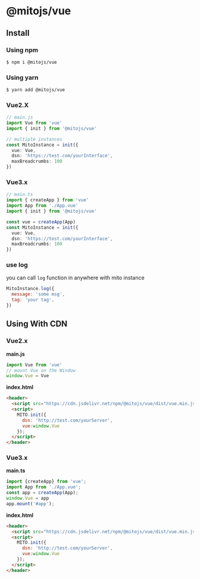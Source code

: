 # @mitojs/vue

## Install

### Using npm
```bash
$ npm i @mitojs/vue
```

### Using yarn

```bash
$ yarn add @mitojs/vue
```

### Vue2.X

```typescript
// main.js
import Vue from 'vue'
import { init } from '@mitojs/vue'

// multiple instances
const MitoInstance = init({
  vue: Vue,
  dsn: 'https://test.com/yourInterface',
  maxBreadcrumbs: 100
})

```

### Vue3.x
```typescript
// main.ts
import { createApp } from 'vue'
import App from './App.vue'
import { init } from '@mitojs/vue'

const vue = createApp(App)
const MitoInstance = init({
  vue: Vue,
  dsn: 'https://test.com/yourInterface',
  maxBreadcrumbs: 100
})
```

### use log
you can call `log` function in anywhere with mito instance

```js
MitoInstance.log({
  message: 'some msg',
  tag: 'your tag',
})
```

## Using With CDN

### Vue2.x

**main.js**

```js
import Vue from 'vue'
// mount Vue on the Window
window.Vue = Vue
```

**index.html**

```html
<header>
  <script src="https://cdn.jsdelivr.net/npm/@mitojs/vue/dist/vue.min.js"></script>
  <script>
    MITO.init({
      dsn: 'http://test.com/yourServer',
      vue:window.Vue
    });
  </script>
</header>
```

### Vue3.x

**main.ts**

```js
import {createApp} from 'vue';
import App from './App.vue';
const app = createApp(App);
window.Vue = app
app.mount('#app');
```

**index.html**

```html
<header>
  <script src="https://cdn.jsdelivr.net/npm/@mitojs/vue/dist/vue.min.js"></script>
  <script>
    MITO.init({
      dsn: 'http://test.com/yourServer',
      vue:window.Vue
    });
  </script>
</header>
```

